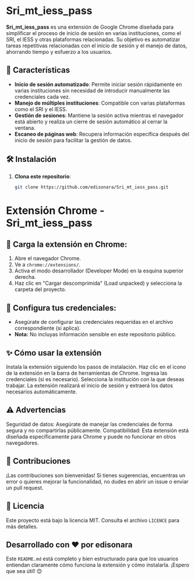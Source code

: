 # Sri_mt_iess_pass

**Sri_mt_iess_pass** es una extensión de Google Chrome diseñada para simplificar el proceso de inicio de sesión en varias instituciones, como el SRI, el IESS y otras plataformas relacionadas. Su objetivo es automatizar tareas repetitivas relacionadas con el inicio de sesión y el manejo de datos, ahorrando tiempo y esfuerzo a los usuarios.

## 🚀 Características

- **Inicio de sesión automatizado**: Permite iniciar sesión rápidamente en varias instituciones sin necesidad de introducir manualmente las credenciales cada vez.
- **Manejo de múltiples instituciones**: Compatible con varias plataformas como el SRI y el IESS.
- **Gestión de sesiones**: Mantiene la sesión activa mientras el navegador está abierto y realiza un cierre de sesión automático al cerrar la ventana.
- **Escaneo de páginas web**: Recupera información específica después del inicio de sesión para facilitar la gestión de datos.

## 🛠️ Instalación

1. **Clona este repositorio**:
   ```bash
   git clone https://github.com/edisonara/Sri_mt_iess_pass.git
# Extensión Chrome - Sri_mt_iess_pass

## 🚀 Carga la extensión en Chrome:

1. Abre el navegador Chrome.
2. Ve a `chrome://extensions/`.
3. Activa el modo desarrollador (Developer Mode) en la esquina superior derecha.
4. Haz clic en "Cargar descomprimida" (Load unpacked) y selecciona la carpeta del proyecto.

## 🔑 Configura tus credenciales:

- Asegúrate de configurar las credenciales requeridas en el archivo correspondiente (si aplica).  
- **Nota:** No incluyas información sensible en este repositorio público.

## ✨ Cómo usar la extensión
Instala la extensión siguiendo los pasos de instalación.
Haz clic en el icono de la extensión en la barra de herramientas de Chrome.
Ingresa las credenciales (si es necesario).
Selecciona la institución con la que deseas trabajar.
La extensión realizará el inicio de sesión y extraerá los datos necesarios automáticamente.
## ⚠️ Advertencias
Seguridad de datos: Asegúrate de manejar las credenciales de forma segura y no compartirlas públicamente.
Compatibilidad: Esta extensión está diseñada específicamente para Chrome y puede no funcionar en otros navegadores.
## 🤝 Contribuciones
¡Las contribuciones son bienvenidas!
Si tienes sugerencias, encuentras un error o quieres mejorar la funcionalidad, no dudes en abrir un issue o enviar un pull request.

## 📝 Licencia
Este proyecto está bajo la licencia MIT. Consulta el archivo `LICENCE` para más detalles.
## Desarrollado con ❤️ por edisonara
Este `README.md` está completo y bien estructurado para que los usuarios entiendan claramente cómo funciona la extensión y cómo instalarla. ¡Espero que sea útil! 😊

